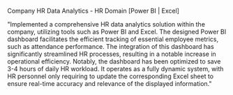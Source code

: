 Company HR Data Analytics - HR Domain [Power BI | Excel]

  "Implemented a comprehensive HR data analytics solution within the company, utilizing tools such as Power BI and Excel. The designed Power BI dashboard facilitates the efficient tracking of essential employee metrics, such as attendance performance. The integration of this dashboard has significantly streamlined HR processes, resulting in a notable increase in operational efficiency. Notably, the dashboard has been optimized to save 3-4 hours of daily HR workload. It operates as a fully dynamic system, with HR personnel only requiring to update the corresponding Excel sheet to ensure real-time accuracy and relevance of the displayed information."

